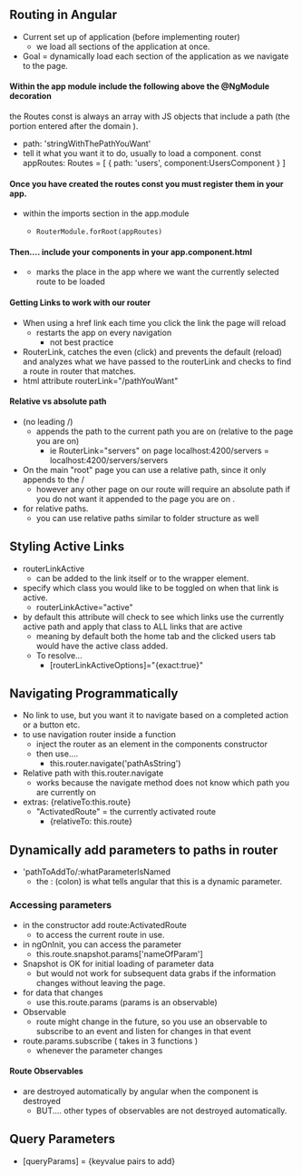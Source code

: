 ## Routing in Angular
- Current set up of application (before implementing router)
  - we load all sections of the application at once. 
- Goal = dynamically load each section of the application as we navigate to the page. 

#### Within the app module include the following above the @NgModule decoration 
the Routes const is always an array with JS objects that include a path (the portion entered after the domain ). 
- path:  'stringWithThePathYouWant'
- tell it what you want it to do, usually to load a component. 
const appRoutes: Routes  =  [
{ path: 'users', component:UsersComponent  } 
]
#### Once you have created the routes const you must register them in your app. 
- within the imports section in the app.module
  -     RouterModule.forRoot(appRoutes)
#### Then.... include your components in your app.component.html 
- <router-outlet></router-outlet>
  - marks the place in the app where we want the currently selected route to be loaded 
#### Getting Links to work with our router 
- When using a href link each time you click the link the page will reload 
  - restarts the app on every navigation
    - not best practice 
- RouterLink, catches the even (click) and prevents the default (reload) and analyzes what we have passed to the routerLink and checks to find a route in router that matches. 
- html attribute routerLink="/pathYouWant"
#### Relative vs absolute path
- (no leading /)
  - appends the path to the current path you are on (relative to the page you are on)
    - ie RouterLink="servers" on page localhost:4200/servers = localhost:4200/servers/servers
- On the main "root" page you can use a relative path, since it only appends to the /
  - however any other page on our route will require an absolute path if you do not want it appended to the page you are on . 
- for relative paths. 
  - you can use relative paths similar to folder structure as well 

## Styling Active Links 
- routerLinkActive 
  - can be added to the link itself or to the wrapper element. 
- specify which class you would like to be toggled on when that link is active. 
  - routerLinkActive="active"
- by default this attribute will check to see which links use the currently active path and apply that class to ALL links that are active 
  - meaning by default both the home tab and the clicked users tab would have the active class added. 
  - To resolve...
    - [routerLinkActiveOptions]="{exact:true}"

## Navigating Programmatically 
- No link to use, but you want it to navigate based on a completed action or a button etc. 
- to use navigation router inside a function 
  - inject the router as an element in the components constructor
  - then use.... 
    - this.router.navigate('pathAsString')
- Relative path with this.router.navigate
  - works because the navigate method does not know which path you are currently on 
- extras: {relativeTo:this.route}
  - "ActivatedRoute" = the currently activated route
    - {relativeTo: this.route}

## Dynamically add parameters to paths in router 
- 'pathToAddTo/:whatParameterIsNamed
  - the : (colon) is what tells angular that this is a dynamic parameter.

### Accessing parameters 
- in the constructor add route:ActivatedRoute
  - to access the current route in use. 
- in ngOnInit, you can access the parameter 
  - this.route.snapshot.params['nameOfParam']
- Snapshot is OK for initial loading of parameter data 
  - but would not work for subsequent data grabs if the information changes without leaving the page. 
- for data that changes 
  - use this.route.params (params is an observable)
- Observable 
  - route might change in the future, so you use an observable to subscribe to an event and listen for changes in that event
- route.params.subscribe ( takes in 3 functions )
  - whenever the parameter changes 

#### Route Observables
- are destroyed automatically by angular when the component is destroyed
  - BUT.... other types of observables are not destroyed automatically. 

## Query Parameters
- [queryParams] = {keyvalue pairs to add}












